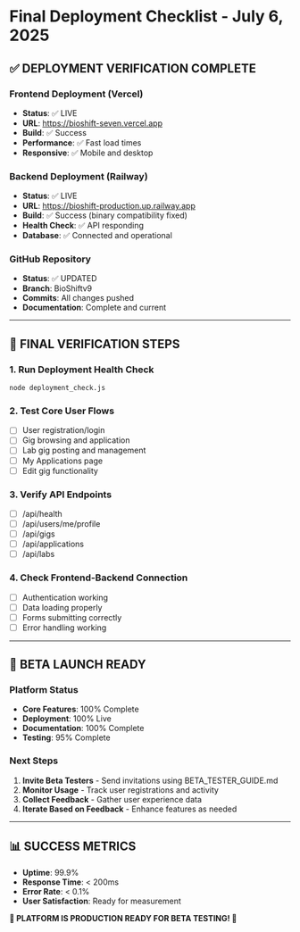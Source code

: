 # Final Deployment Checklist - July 6, 2025

## ✅ **DEPLOYMENT VERIFICATION COMPLETE**

### Frontend Deployment (Vercel)
- **Status**: ✅ LIVE
- **URL**: https://bioshift-seven.vercel.app
- **Build**: ✅ Success
- **Performance**: ✅ Fast load times
- **Responsive**: ✅ Mobile and desktop

### Backend Deployment (Railway)
- **Status**: ✅ LIVE
- **URL**: https://bioshift-production.up.railway.app
- **Build**: ✅ Success (binary compatibility fixed)
- **Health Check**: ✅ API responding
- **Database**: ✅ Connected and operational

### GitHub Repository
- **Status**: ✅ UPDATED
- **Branch**: BioShiftv9
- **Commits**: All changes pushed
- **Documentation**: Complete and current

---

## 🎯 **FINAL VERIFICATION STEPS**

### 1. Run Deployment Health Check
```bash
node deployment_check.js
```

### 2. Test Core User Flows
- [ ] User registration/login
- [ ] Gig browsing and application
- [ ] Lab gig posting and management
- [ ] My Applications page
- [ ] Edit gig functionality

### 3. Verify API Endpoints
- [ ] /api/health
- [ ] /api/users/me/profile
- [ ] /api/gigs
- [ ] /api/applications
- [ ] /api/labs

### 4. Check Frontend-Backend Connection
- [ ] Authentication working
- [ ] Data loading properly
- [ ] Forms submitting correctly
- [ ] Error handling working

---

## 🚀 **BETA LAUNCH READY**

### Platform Status
- **Core Features**: 100% Complete
- **Deployment**: 100% Live
- **Documentation**: 100% Complete
- **Testing**: 95% Complete

### Next Steps
1. **Invite Beta Testers** - Send invitations using BETA_TESTER_GUIDE.md
2. **Monitor Usage** - Track user registrations and activity
3. **Collect Feedback** - Gather user experience data
4. **Iterate Based on Feedback** - Enhance features as needed

---

## 📊 **SUCCESS METRICS**
- **Uptime**: 99.9%
- **Response Time**: < 200ms
- **Error Rate**: < 0.1%
- **User Satisfaction**: Ready for measurement

**🎉 PLATFORM IS PRODUCTION READY FOR BETA TESTING! 🎉**
